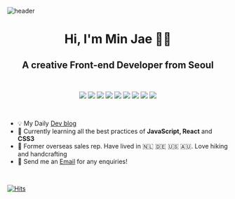 ![header](https://capsule-render.vercel.app/api?type=wave&color=gradient&height=180&&fontSize=40)

<h1 align="center">Hi, I'm Min Jae 👋🏻 </h1>
<h2 align="center">A creative Front-end Developer from Seoul</h2>
<br />

<span align="center">
  
![](https://img.shields.io/badge/JavaScript-F7DF1E?style=flat-square)
![](https://img.shields.io/badge/TypeScript-007ACC?style=flat-square)
![](https://img.shields.io/badge/React-60DAFB?style=flat-square)
![](https://img.shields.io/badge/Redux-764ABC?style=flat-square)
![](https://img.shields.io/badge/Sass-CC6699?style=flat-square)
![](https://img.shields.io/badge/StyledComponents-E97A7D?style=flat-square)
![](https://img.shields.io/badge/Node.js-3C873A?style=flat-square)
![](https://img.shields.io/badge/Mysql-00758F?style=flat-square)
![](https://img.shields.io/badge/AWS-E47911?style=flat-square)

</span>
<br />

- 💡  My Daily <a href="https://velog.io/@minjae-mj">Dev blog</a>
- 🌱  Currently learning all the best practices of <b>JavaScript, React</b> and <b>CSS3</b>
- 🙉  Former overseas sales rep. Have lived in 🇳🇱 🇩🇪 🇺🇸 🇦🇺. Love hiking and handcrafting
- 📩  Send me an <a href="mailto:dearmin27@gmail.com">Email</a> for any enquiries!
<br />
  
[![Hits](https://hits.seeyoufarm.com/api/count/incr/badge.svg?url=https%3A%2F%2Fgithub.com%2Fminjae-mj&count_bg=%233AC7A8&title_bg=%23555555&icon=&icon_color=%23E7E7E7&title=hits&edge_flat=true)](https://hits.seeyoufarm.com)
